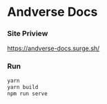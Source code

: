 # Andverse Docs

### Site Priview 

https://andverse-docs.surge.sh/


### Run 

```bash
yarn
yarn build
npm run serve
```



